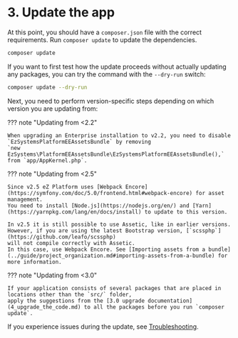 # 3. Update the app

At this point, you should have a `composer.json` file with the correct requirements. Run `composer update` to update the dependencies. 

``` bash
composer update
```

If you want to first test how the update proceeds without actually updating any packages, you can try the command with the `--dry-run` switch:

``` bash
composer update --dry-run
```

Next, you need to perform version-specific steps depending on which version you are updating from:

??? note "Updating from <2.2"
    
    When upgrading an Enterprise installation to v2.2, you need to disable `EzSystemsPlatformEEAssetsBundle` by removing
    `new EzSystems\PlatformEEAssetsBundle\EzSystemsPlatformEEAssetsBundle(),` from `app/AppKernel.php`.

??? note "Updating from <2.5"

    Since v2.5 eZ Platform uses [Webpack Encore](https://symfony.com/doc/5.0/frontend.html#webpack-encore) for asset management.
    You need to install [Node.js](https://nodejs.org/en/) and [Yarn](https://yarnpkg.com/lang/en/docs/install) to update to this version.

    In v2.5 it is still possible to use Assetic, like in earlier versions.
    However, if you are using the latest Bootstrap version, [`scssphp`](https://github.com/leafo/scssphp)
    will not compile correctly with Assetic.
    In this case, use Webpack Encore. See [Importing assets from a bundle](../guide/project_organization.md#importing-assets-from-a-bundle) for more information.

??? note "Updating from <3.0"

    If your application consists of several packages that are placed in locations other than the `src/` folder, 
    apply the suggestions from the [3.0 upgrade documentation](4_upgrade_the_code.md) to all the packages before you run `composer update`.

If you experience issues during the update, see [Troubleshooting](../getting_started/troubleshooting.md#cloning-failed-using-an-ssh-key).
